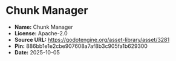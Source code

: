 # Chunk Manager

- **Name:** Chunk Manager
- **License:** Apache-2.0
- **Source URL:** https://godotengine.org/asset-library/asset/3281
- **Pin:** 886bb1e1e2cbe907608a7af8b3c905fa1b629300
- **Date:** 2025-10-05
